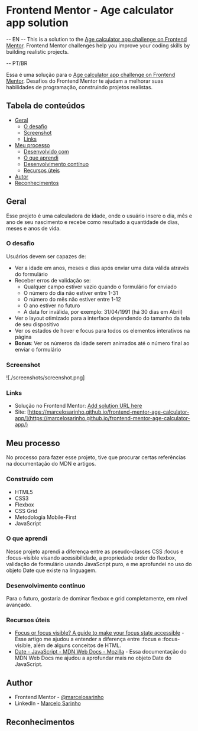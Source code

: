 # Frontend Mentor - Age calculator app solution

-- EN --
This is a solution to the [Age calculator app challenge on Frontend Mentor](https://www.frontendmentor.io/challenges/age-calculator-app-dF9DFFpj-Q). Frontend Mentor challenges help you improve your coding skills by building realistic projects.

-- PT/BR

Essa é uma solução para o [Age calculator app challenge on Frontend Mentor](https://www.frontendmentor.io/challenges/age-calculator-app-dF9DFFpj-Q). Desafios do Frontend Mentor te ajudam a melhorar suas habilidades de programação, construindo projetos realistas.

## Tabela de conteúdos

- [Geral](#geral)
  - [O desafio](#o-desafio)
  - [Screenshot](#screenshot)
  - [Links](#links)
- [Meu processo](#meu-processo)
  - [Desenvolvido com](#desenvolvido-com)
  - [O que aprendi](#o-que-aprendi)
  - [Desenvolvimento contínuo](#desenvolvimento-continuo)
  - [Recursos úteis](#recursos-uteis)
- [Autor](#autor)
- [Reconhecimentos](#reconhecimentos)

## Geral

Esse projeto é uma calculadora de idade, onde o usuário insere o dia, mês e ano de seu nascimento e recebe como resultado a quantidade de dias, meses e anos de vida.

### O desafio

Usuários devem ser capazes de:

- Ver a idade em anos, meses e dias após enviar uma data válida através do formulário
- Receber erros de validação se:
  - Qualquer campo estiver vazio quando o formulário for enviado
  - O número do dia não estiver entre 1-31
  - O número do mês não estiver entre 1-12
  - O ano estiver no futuro
  - A data for inválida, por exemplo: 31/04/1991 (há 30 dias em Abril)
- Ver o layout otimizado para a interface dependendo do tamanho da tela de seu dispositivo
- Ver os estados de hover e focus para todos os elementos interativos na página
- **Bonus**: Ver os números da idade serem animados até o número final ao enviar o formulário

### Screenshot

![./screenshots/screenshot.png]

### Links

- Solução no Frontend Mentor: [Add solution URL here](https://your-solution-url.com)
- Site: [https://marcelosarinho.github.io/frontend-mentor-age-calculator-app/](https://marcelosarinho.github.io/frontend-mentor-age-calculator-app/)

## Meu processo

No processo para fazer esse projeto, tive que procurar certas referências na documentação do MDN e artigos.

### Construído com

- HTML5
- CSS3
- Flexbox
- CSS Grid
- Metodologia Mobile-First
- JavaScript

### O que aprendi

Nesse projeto aprendi a diferença entre as pseudo-classes CSS :focus e :focus-visible visando acessibilidade, a propriedade order do flexbox, validação de formulário usando JavaScript puro, e me aprofundei no uso do objeto Date que existe na linguagem.

### Desenvolvimento contínuo

Para o futuro, gostaria de dominar flexbox e grid completamente, em nível avançado.

### Recursos úteis

- [Focus or focus visible? A guide to make your focus state accessible](https://mayashavin.com/articles/focus-vs-focus-visible-for-accessibility) - Esse artigo me ajudou a entender a diferença entre :focus e :focus-visible, além de alguns conceitos de HTML.
- [Date - JavaScript - MDN Web Docs - Mozilla](https://developer.mozilla.org/en-US/docs/Web/JavaScript/Reference/Global_Objects/Date) - Essa documentação do MDN Web Docs me ajudou a aprofundar mais no objeto Date do JavaScript.

## Author

- Frontend Mentor - [@marcelosarinho](https://www.frontendmentor.io/profile/yourusername)
- LinkedIn - [Marcelo Sarinho](www.linkedin.com/in/marcelo-sarinho)

## Reconhecimentos